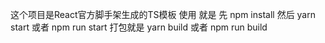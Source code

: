 
这个项目是React官方脚手架生成的TS模板
使用 就是 先 npm install 然后 yarn start 或者 npm run start
打包就是 yarn build 或者 npm run build